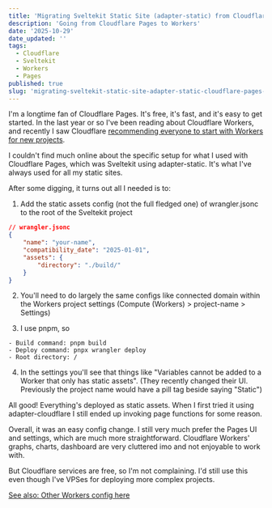 ```yaml
---
title: 'Migrating Sveltekit Static Site (adapter-static) from Cloudflare Pages to Workers'
description: 'Going from Cloudflare Pages to Workers'
date: '2025-10-29'
date_updated: ''
tags:
  - Cloudflare
  - Sveltekit
  - Workers
  - Pages
published: true
slug: 'migrating-sveltekit-static-site-adapter-static-cloudflare-pages-workers'
---
```


I'm a longtime fan of Cloudflare Pages. It's free, it's fast, and it's easy to get started. In the last year or so I've been reading about Cloudflare Workers, and recently I saw Cloudflare [recommending everyone to start with Workers for new projects](https://developers.cloudflare.com/workers/static-assets/migration-guides/migrate-from-pages/).

I couldn't find much online about the specific setup for what I used with Cloudflare Pages, which was Sveltekit using adapter-static. It's what I've always used for all my static sites.

After some digging, it turns out all I needed is to:

1. Add the static assets config (not the full fledged one) of wrangler.jsonc to the root of the Sveltekit project

```json
// wrangler.jsonc
{
	"name": "your-name",
	"compatibility_date": "2025-01-01",
	"assets": {
		"directory": "./build/"
	}
}
```

2. You'll need to do largely the same configs like connected domain within the Workers project settings (Compute (Workers) > project-name > Settings)

3. I use pnpm, so

```
- Build command: pnpm build
- Deploy command: pnpx wrangler deploy
- Root directory: /
```

4. In the settings you'll see that things like "Variables cannot be added to a Worker that only has static assets". (They recently changed their UI. Previously the project name would have a pill tag beside saying "Static")

All good! Everything's deployed as static assets. When I first tried it using adapter-cloudflare I still ended up invoking page functions for some reason.

Overall, it was an easy config change. I still very much prefer the Pages UI and settings, which are much more straightforward. Cloudflare Workers' graphs, charts, dashboard are very cluttered imo and not enjoyable to work with.

But Cloudflare services are free, so I'm not complaining. I'd still use this even though I've VPSes for deploying more complex projects.

[See also: Other Workers config here](https://developers.cloudflare.com/workers/configuration/)
